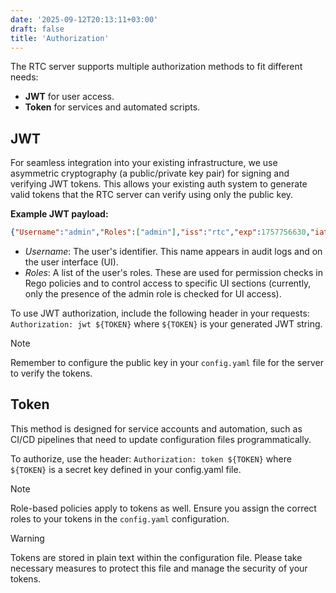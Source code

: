 ```yaml
---
date: '2025-09-12T20:13:11+03:00'
draft: false
title: 'Authorization'
---
```


The RTC server supports multiple authorization methods to fit different needs:
*   **JWT** for user access.
*   **Token** for services and automated scripts.

## JWT

For seamless integration into your existing infrastructure, we use asymmetric cryptography (a public/private key pair) for signing and verifying JWT tokens. This allows your existing auth system to generate valid tokens that the RTC server can verify using only the public key.

**Example JWT payload:**
```json
{"Username":"admin","Roles":["admin"],"iss":"rtc","exp":1757756630,"iat":1757670230}
```

- *Username*: The user's identifier. This name appears in audit logs and on the user interface (UI).
- *Roles*: A list of the user's roles. These are used for permission checks in Rego policies and to control access to specific UI sections (currently, only the presence of the admin role is checked for UI access).

To use JWT authorization, include the following header in your requests: `Authorization: jwt ${TOKEN}` where `${TOKEN}` is your generated JWT string.

> [!NOTE]
> Remember to configure the public key in your `config.yaml` file for the server to verify the tokens.

## Token
This method is designed for service accounts and automation, such as CI/CD pipelines that need to update configuration files programmatically.

To authorize, use the header: `Authorization: token ${TOKEN}` where `${TOKEN}` is a secret key defined in your config.yaml file.

> [!NOTE]
> Role-based policies apply to tokens as well. Ensure you assign the correct roles to your tokens in the `config.yaml` configuration.

> [!WARNING]
> Tokens are stored in plain text within the configuration file. Please take necessary measures to protect this file and manage the security of your tokens.